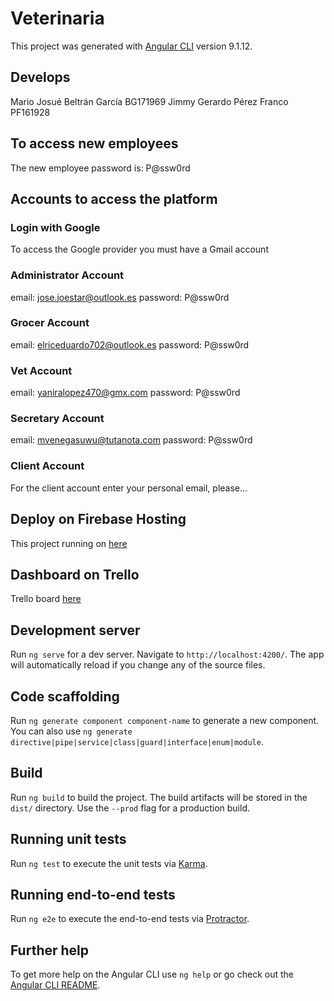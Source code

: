 # Veterinaria

This project was generated with [Angular CLI](https://github.com/angular/angular-cli) version 9.1.12.

## Develops

Mario Josué Beltrán García BG171969
Jimmy Gerardo Pérez Franco PF161928

## To access new employees

The new employee password is: P@ssw0rd

## Accounts to access the platform

### Login with Google

To access the Google provider you must have a Gmail account

### Administrator Account

email: jose.joestar@outlook.es
password: P@ssw0rd

### Grocer Account

email: elriceduardo702@outlook.es
password: P@ssw0rd

### Vet Account

email: yaniralopez470@gmx.com
password: P@ssw0rd

### Secretary Account

email: mvenegasuwu@tutanota.com
password: P@ssw0rd

### Client Account 

For the client account enter your personal email, please...

## Deploy on Firebase Hosting

This project running on [here](https://hostingvet-bfdc3.web.app/)

## Dashboard on Trello

Trello board [here](https://trello.com/b/GSq8PJW1/proyecto-veterinaria)

## Development server

Run `ng serve` for a dev server. Navigate to `http://localhost:4200/`. The app will automatically reload if you change any of the source files.

## Code scaffolding

Run `ng generate component component-name` to generate a new component. You can also use `ng generate directive|pipe|service|class|guard|interface|enum|module`.

## Build

Run `ng build` to build the project. The build artifacts will be stored in the `dist/` directory. Use the `--prod` flag for a production build.

## Running unit tests

Run `ng test` to execute the unit tests via [Karma](https://karma-runner.github.io).

## Running end-to-end tests

Run `ng e2e` to execute the end-to-end tests via [Protractor](http://www.protractortest.org/).

## Further help

To get more help on the Angular CLI use `ng help` or go check out the [Angular CLI README](https://github.com/angular/angular-cli/blob/master/README.md).
